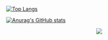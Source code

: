 

[![Top Langs](https://github-readme-stats.vercel.app/api/top-langs/?username=FathmaSiddique&layout=compact&theme=merko&how_icons=true)]()

[![Anurag's GitHub stats](https://github-readme-stats.vercel.app/api?username=FathmaSiddique&count_private=true&show_icons=true&theme=merko)]() <div align="center">![](https://komarev.com/ghpvc/?username=Siddique&color=yellow)</div>
